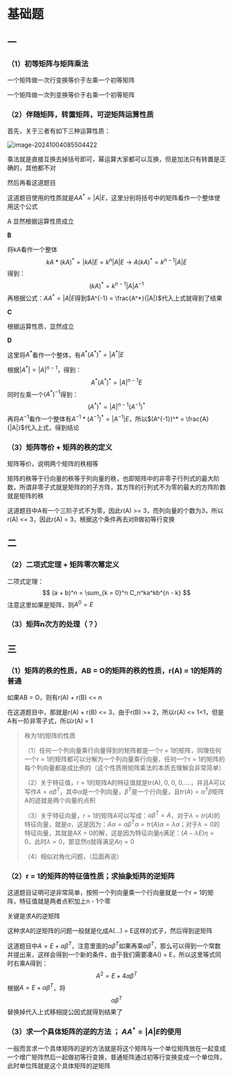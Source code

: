 # 基础题

## 一

### （1）初等矩阵与矩阵乘法

一个矩阵做一次行变换等价于左乘一个初等矩阵

一个矩阵做一次列变换等价于右乘一个初等矩阵

### （2）伴随矩阵，转置矩阵，可逆矩阵运算性质

首先，关于三者有如下三种运算性质：

![image-20241004085504422](https://typora-1310242472.cos.ap-nanjing.myqcloud.com/typora_img/image-20241004085504422.png)

乘法就是直接互换去掉括号即可，幂运算大家都可以互换，但是加法只有转置是正确的，其他都不对

然后再看这道题目

这道题目使用的性质就是$A  A^* = |A|E$，这里分别将括号中的矩阵看作一个整体使用这个公式

A 显然根据运算性质成立

**B** 

将kA看作一个整体
$$
kA * (kA)^* = |kA|E = k^n |A|E \to A (kA)^* =  k^{n - 1} |A|E
$$
得到：
$$
(kA)^* =  k^{n - 1} |A|A^{-1}
$$
再根据公式：$A  A^* = |A|E$得到$A^{-1} = \frac{A^*}{|A|}$代入上式就得到了结果

**C**

根据运算性质，显然成立

**D**

这里将$A^*$看作一个整体，有$A^* (A^*)^* = |A^*|E$

根据$|A^*| = |A|^{n - 1}$，得到：
$$
A^* (A^*)^* = |A|^{n - 1} E
$$
同时左乘一个$(A^*)^{-1}$得到：
$$
(A^*)^* = |A|^{n - 1} (A^{-1})^*
$$
再将$A^{-1}$看作一个整体有$A^{-1} * (A^{-1})^* = |A^{-1}|E$，所以$(A^{-1})^* = \frac{A}{|A|}$代入上式，得到结论

### （3）矩阵等价 + 矩阵的秩的定义

矩阵等价，说明两个矩阵的秩相等	

矩阵的秩等于行向量的秩等于列向量的秩，也即矩阵中的非零子行列式的最大阶数，所谓非零子式就是矩阵的的子方阵，其方阵的行列式不为零的最大的方阵阶数就是矩阵的秩

这道题目中A有一个三阶子式不为零，因此r(A) >= 3，而列向量的个数为3，所以r(A) <= 3，因此r(A) = 3，根据这个条件再去对B做初等行变换

## 二

### （2）二项式定理 + 矩阵零次幂定义

二项式定理：
$$
(a + b)^n = \sum_{k = 0}^n C_n^ka^kb^{n - k}
$$
注意这里如果是矩阵，则$A^0 = E$

### （3）矩阵n次方的处理（？）

## 三

### （1）矩阵的秩的性质，AB = O的矩阵的秩的性质，r(A) = 1的矩阵的普通

如果AB = O，则有r(A) + r(B) <= n

在这道题目中，那就是r(A) + r(B) <= 3，由于r(B) >= 2，所以r(A) <= 1<1，但是A有一阶非零子式，所以r(A) = 1

> 秩为1的矩阵的性质
>
> （1）任何一个列向量乘行向量得到的矩阵都是一个r = 1的矩阵，同理任何一个r = 1的矩阵都可以分解为一个列向量乘行向量，任何一个r = 1的矩阵的每个列向量都是成比例的（这个性质用矩阵乘法的本质去理解会非常简单）
>
> （2）关于特征值，r = 1的矩阵A的特征值就是tr(A), 0, 0, 0.....，并且A可以写作$A = \alpha \beta^T$，其中$\alpha$是一个列向量，$\beta^T$是一个行向量，且$tr(A) = \alpha^T \beta$矩阵A的迹就是两个向量的点积
>
> （3）关于特征向量，r = 1的矩阵A可以写成：$\alpha\beta^T = A$，对于$\lambda = tr(A)$的特征向量，就是$\alpha$，这是因为：$A\alpha= \alpha\beta^T \alpha= tr(A) \alpha = \lambda \alpha$；对于$\lambda = 0$的特征向量，其就是AX = 0的解，这是因为特征向量$\eta$满足：$(A - \lambda E)\eta = 0$，此时$\lambda = 0$，那显然$\eta$就得满足$A\eta = 0$
>
> （4）相似对角化问题，（后面再说）
>
> 

### （2）r = 1的矩阵的特征值性质；求抽象矩阵的逆矩阵

这道题目证明可逆非常简单，按照一个列向量乘一个行向量就是一个r = 1的矩阵，特征值就是两者点积加上n - 1个零

关键是求A的逆矩阵

这种求A的逆矩阵的问题一般就是化成A(...) = E这样的式子，然后得到逆矩阵

这道题目中$A = E + \alpha \beta^T$，注意里面的$\alpha \beta^T$如果再乘$\alpha \beta^T$，那么可以得到一个常数并提出来，这样会得到一个新的条件，由于我们需要凑A() = E，所以这里等式同时右乘A得到：
$$
A^2 = E + 4\alpha \beta^T
$$
根据$A = E + \alpha \beta^T$，将$$\alpha \beta^T$$替换掉代入上式移相提公因式就得到结果了



### （3）求一个具体矩阵的逆的方法 ； $A A^* = |A|E$的使用

一般而言求一个具体矩阵的逆的方法就是将这个矩阵与一个单位矩阵放在一起变成一个增广矩阵然后一起做初等行变换，普通矩阵通过初等行变换变成一个单位阵，此时单位阵就是这个具体矩阵的逆矩阵